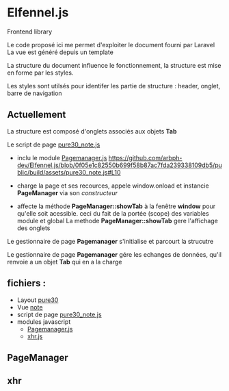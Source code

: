 # Elfennel.js
Frontend library

Le code proposé ici me permet d'exploiter le document fourni par Laravel 
La vue est généré depuis un template

La structure du document influence le fonctionnement, la structure est mise en forme par les styles.

Les styles sont utilsés pour identifer les partie de structure : header, onglet, barre de navigation


## Actuellement

La structure est composé d'onglets associés aux objets **Tab**

Le script de page [pure30_note.js](./html/pure30_note.js) 

- inclu le module [Pagemanager.js](./public/build/assets/modules/PageManager.js)
https://github.com/arbph-dev/Elfennel.js/blob/0f05e1c82550b699f58b87ac7fda239338109db5/public/build/assets/pure30_note.js#L10

- charge la page et ses recources, appele window.onload et instancie **PageManager** via son *constructeur*

- affecte la méthode **PageManager::showTab** à la fenêtre **window** pour qu'elle soit acessible.
    ceci du fait de la portée (scope) des variables module et global
    La methode **PageManager::showTab** gere l'affichage des onglets 

Le gestionnaire de page **Pagemanager** s'initialise et parcourt la strucutre

Le gestionnaire de page **Pagemanager**  gére les echanges de données, qu'il renvoie a un objet **Tab** qui en a la charge







## fichiers : 
- Layout
  [pure30](./resources/views/layouts/pure30.blade.php)
- Vue
  [note](./resources/views/note.blade.php)
- script de page
  [pure30_note.js](./public/build/assets/pure30_note.js)
- modules javascript
  - [Pagemanager.js](./public/build/assets/modules/PageManager.js)
  - [xhr.js](./public/build/assets/modules/xhr.js)




## PageManager
## xhr
